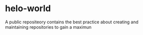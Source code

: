 # helo-world
A public repositeory contains the best practice about creating and maintaining repositories to gain a maximun
